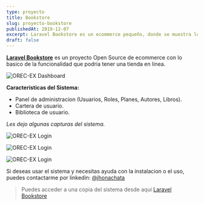```yaml
---
type: proyecto
title: Bookstore
slug: proyecto-bookstore
publishedAt: 2019-12-07
excerpt: Laravel Bookstore es un ecommerce pequeño, donde se muestra lo basico para una tienda online.
draft: false
---
```


**<a href="https://github.com/dcyar/bookstore" target="_blank">Laravel Bookstore</a>** es un proyecto Open Source de ecommerce con lo basico de la funcionalidad que podria tener una tienda en linea.

![OREC-EX Dashboard](/images/bookstore/backend.png)

**Caracteristicas del Sistema:**

-   Panel de administracion (Usuarios, Roles, Planes, Autores, Libros).
-   Cartera de usuario.
-   Biblioteca de usuario.

_Les dejo algunas capturas del sistema._

![OREC-EX Login](/images/bookstore/frontend.png)

![OREC-EX Login](/images/bookstore/new-book.png)

![OREC-EX Login](/images/bookstore/wallet.png)

Si deseas usar el sistema y necesitas ayuda con la instalacion o el uso, puedes contactarme por linkedin: <a href="https://www.linkedin.com/in/jhonachata/" target="_blank">@jhonachata</a>

> Puedes acceder a una copia del sistema desde aqui <a href="https://github.com/dcyar/bookstore" target="_blank">Laravel Bookstore</a>

